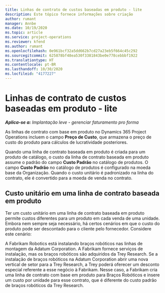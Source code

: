 ```yaml
---
title: Linhas de contrato de custos baseadas em produto - lite
description: Este tópico fornece informações sobre criação
author: rumant
manager: Annbe
ms.date: 10/19/2020
ms.topic: article
ms.service: project-operations
ms.reviewer: kfend
ms.author: rumant
ms.openlocfilehash: 0e961bcf32a5dd662b7cd27a23eb5f664c45c292
ms.sourcegitcommit: 625878bf48ea530f3381843be0e778cebbbf1922
ms.translationtype: HT
ms.contentlocale: pt-BR
ms.lasthandoff: 10/30/2020
ms.locfileid: "4177227"
---
```

# <a name="cost-product-based-contract-lines---lite"></a>Linhas de contrato de custos baseadas em produto - lite

_**Aplica-se a:** Implantação leve - gerenciar faturamento pro forma_


As linhas de contrato com base em produto no Dynamics 365 Project Operations incluem o campo **Preço de Custo**, que armazena o preço de custo do produto para cálculos de lucratividade posteriores.

Quando uma linha de contrato baseada em produto é criada para um produto de catálogo, o custo da linha de contrato baseada em produto assume o padrão do campo **Custo Padrão** no catálogo de produtos. O campo **Custo Padrão** no catálogo de produtos é configurado na moeda base da Organização. Quando o custo unitário é padronizado na linha do contrato, ele é convertido para a moeda de venda no contrato.

## <a name="unit-cost-on-a-product-based-contract-line"></a>Custo unitário em uma linha de contrato baseada em produto

Ter um custo unitário em uma linha de contrato baseada em produto permite custos diferentes para um produto em cada venda de uma unidade. Embora nem sempre seja necessário, há certos cenários em que o custo do produto pode ser descontado para o cliente pelo fornecedor. Considere este cenário:

A Fabrikam Robotics está instalando braços robóticos nas linhas de montagem da Adatum Corporation. A Fabrikam fornece serviços de instalação, mas os braços robóticos são adquiridos da Trey Research. Se a instalação de braços robóticos na Adatum Corporation abrir uma nova vertical de setor para a Trey Research, a Trey poderá oferecer um desconto especial referente a esse negócio à Fabrikam. Nesse caso, a Fabrikam cria uma linha de contrato com base em produto para Braços Robóticos e insere um custo por unidade para esse contrato, que é diferente do custo padrão de braços robóticos da Trey Research.

